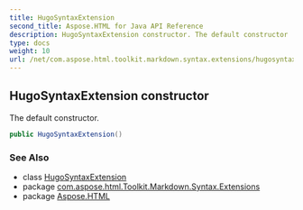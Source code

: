 ```yaml
---
title: HugoSyntaxExtension
second_title: Aspose.HTML for Java API Reference
description: HugoSyntaxExtension constructor. The default constructor
type: docs
weight: 10
url: /net/com.aspose.html.toolkit.markdown.syntax.extensions/hugosyntaxextension/hugosyntaxextension/
---
```

## HugoSyntaxExtension constructor

The default constructor.

```java
public HugoSyntaxExtension()
```

### See Also

* class [HugoSyntaxExtension](../)
* package [com.aspose.html.Toolkit.Markdown.Syntax.Extensions](../../hugosyntaxextension/)
* package [Aspose.HTML](../../../)
